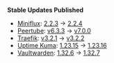 **Stable Updates Published**

* [Miniflux](https://github.com/miniflux/v2): [2.2.3](https://github.com/miniflux/v2/releases/tag/2.2.3) -> [2.2.4](https://github.com/miniflux/v2/releases/tag/2.2.4)
* [Peertube](https://github.com/Chocobozzz/PeerTube): [v6.3.3](https://github.com/Chocobozzz/PeerTube/releases/tag/v6.3.3) -> [v7.0.0](https://github.com/Chocobozzz/PeerTube/releases/tag/v7.0.0)
* [Traefik](https://github.com/traefik/traefik): [v3.2.1](https://github.com/traefik/traefik/releases/tag/v3.2.1) -> [v3.2.2](https://github.com/traefik/traefik/releases/tag/v3.2.2)
* [Uptime Kuma](https://github.com/louislam/uptime-kuma): [1.23.15](https://github.com/louislam/uptime-kuma/releases/tag/1.23.15) -> [1.23.16](https://github.com/louislam/uptime-kuma/releases/tag/1.23.16)
* [Vaultwarden](https://github.com/dani-garcia/vaultwarden): [1.32.6](https://github.com/dani-garcia/vaultwarden/releases/tag/1.32.6) -> [1.32.7](https://github.com/dani-garcia/vaultwarden/releases/tag/1.32.7)
